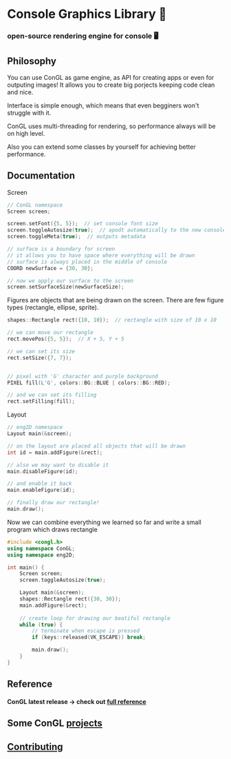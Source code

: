 # Console Graphics Library 🔮

### open-source rendering engine for console 🖥

## Philosophy
You can use ConGL as game engine, as API for creating apps or even for outputing images!
It allows you to create big porjects keeping code clean and nice.

Interface is simple enough, which means that even begginers won't struggle with it.

ConGL uses multi-threading for rendering, so performance always will be on high level.

Also you can extend some classes by yourself for achieving better performance.

## Documentation

Screen
```cpp
// ConGL namespace
Screen screen;

screen.setFont({5, 5});  // set console font size
screen.toggleAutosize(true);  // apodt automatically to the new console size
screen.toggleMeta(true);  // outputs metadata

// surface is a boundary for screen
// it allows you to have space where everything will be drawn
// surface is always placed in the middle of console
COORD newSurface = {30, 30};

// now we apply our surface to the screen
screen.setSurfaceSize(newSurfaceSize);

```

Figures are objects that are being drawn on the screen.
There are few figure types (rectangle, ellipse, sprite).
```cpp
shapes::Rectangle rect({10, 10});  // rectangle with size of 10 x 10

// we can move our rectangle 
rect.movePos({5, 5});  // X + 5, Y + 5

// we can set its size
rect.setSize({7, 7});


// pixel with 'G' character and purple background
PIXEL fill(L'G', colors::BG::BLUE | colors::BG::RED); 

// and we can set its filling
rect.setFilling(fill);
```

Layout 
```cpp
// eng2D namespace 
Layout main(&screen);

// on the layout are placed all objects that will be drawn
int id = main.addFigure(&rect);

// also we may want to disable it 
main.disableFigure(id);

// and enable it back
main.enableFigure(id);

// finally draw our rectangle!
main.draw();
```

Now we can combine everything we learned so far 
and write a small program which draws rectangle 
```cpp
#include <congl.h>
using namespace ConGL;
using namespace eng2D;

int main() {
    Screen screen;  
    screen.toggleAutosize(true);

    Layout main(&screen);
    shapes::Rectangle rect({30, 30});
    main.addFigure(&rect); 
    
    // create loop for drawing our beatiful rectangle
    while (true) {
        // terminate when escape is pressed
        if (keys::released(VK_ESCAPE)) break;

        main.draw();
    }
}

```


## Reference
#### ConGL latest release -> check out [full reference](.github/docs.md)

## Some ConGL [projects](.github/examples.md) 

## [Contributing](.github/contributing.md)
